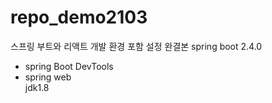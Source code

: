 # repo_demo2103
스프링 부트와 리액트 개발 환경 포함 설정 완결본
spring boot 2.4.0
- spring Boot DevTools
- spring web<br>
  jdk1.8
